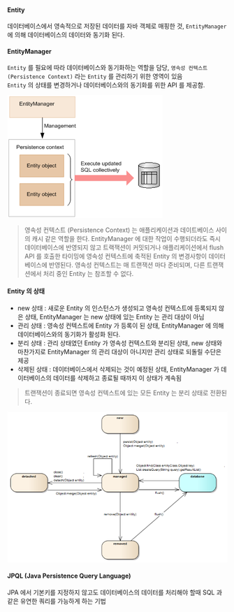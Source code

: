 #### Entity
데이터베이스에서 영속적으로 저장된 데이터를 자바 객체로 매핑한 것, `EntityManager` 에 의해 데이터베이스의 데이터와 동기화 된다.

#### EntityManager
`Entity` 를 필요에 따라 데이터베이스와 동기화하는 역할을 담당, `영속성 컨텍스트 (Persistence Context)` 라는 `Entity` 를 관리하기 위한 영역이 있음 <br/>
`Entity` 의 상태를 변경하거나 데이터베이스와의 동기화를 위한 API 를 제공함. <br/>

![EntityAndEntityManager](./images/EntityAndEntityManager.GIF)

> 영속성 컨텍스트 (Persistence Context) 는 애플리케이션과 데이트베이스 사이의 캐시 같은 역할을 한다. EntityManager 에 대한 작업이 수행되더라도 즉시 데이터베이스에 반영되지 않고
> 트랙잭션이 커밋되거나 애플리케이션에서 flush API 를 호출한 타이밍에 영속성 컨텍스트에 축적된 Entity 의 변경사항이 데이터베이스에 반영된다.
> 영속성 컨텍스트는 매 트랜잭션 마다 준비되며, 다른 트랜잭션에서 처리 중인 Entity 는 참조할 수 없다.

#### Entity 의 상태
* new 상태 : 새로운 Entity 의 인스턴스가 생성되고 영속성 컨텍스트에 등록되지 않은 상태, EntityManager 는 new 상태에 있는 Entity 는 관리 대상이 아님
* 관리 상태 : 영속성 컨텍스트에 Entity 가 등록이 된 상태, EntityManager 에 의해 데이터베이스와의 동기화가 활성화 된다.
* 분리 상태 : 관리 상태였던 Entity 가 영속성 컨텍스트와 분리된 상태, new 상태와 마찬가지로 EntityManager 의 관리 대상이 아니지만 관리 상태로 되돌릴 수단은 제공
* 삭제된 상태 : 데이터베이스에서 삭제되는 것이 예정된 상태, EntityManager 가 데이터베이스의 데이터를 삭제하고 종료될 때까지 이 상태가 계속됨

> 트랜잭션이 종료되면 영속성 컨텍스트에 있는 모든 Entity 는 분리 상태로 전환된다.

![EntityState](./images/entitystates.png)   

#### JPQL (Java Persistence Query Language)
JPA 에서 기본키를 지정하지 않고도 데이터베이스의 데이터를 처리해야 할때 SQL 과 같은 유연한 쿼리를 가능하게 하는 기법

